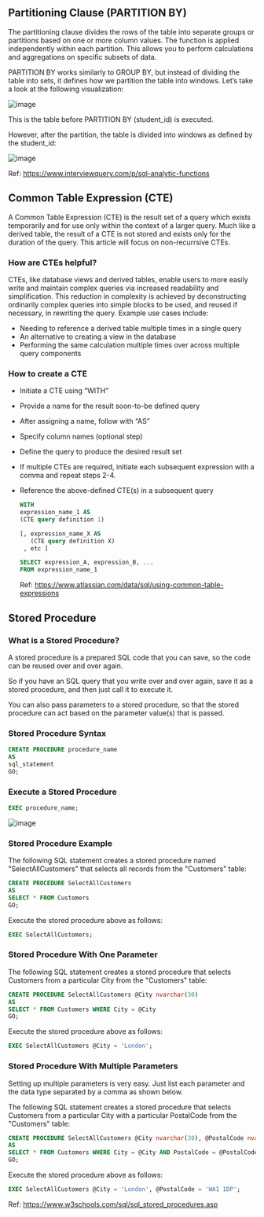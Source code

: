 ## Partitioning Clause (PARTITION BY)

The partitioning clause divides the rows of the table into separate groups or partitions based on one or more column values. The function is applied independently within each partition. This allows you to perform calculations and aggregations on specific subsets of data.

PARTITION BY works similarly to GROUP BY, but instead of dividing the table into sets, it defines how we partition the table into windows. Let’s take a look at the following visualization:

![image](https://github.com/maaz-ahmed-ansari/100-days-of-data-engineering/assets/70753689/778d2f15-6a7e-45c6-97fd-61d2046d4c1b)


This is the table before PARTITION BY (student_id) is executed.

However, after the partition, the table is divided into windows as defined by the student_id:

![image](https://github.com/maaz-ahmed-ansari/100-days-of-data-engineering/assets/70753689/f6d4086d-2946-4feb-9a01-89a5084ac8a7)

Ref: https://www.interviewquery.com/p/sql-analytic-functions 

## Common Table Expression (CTE)

A Common Table Expression (CTE) is the result set of a query which exists temporarily and for use only within the context of a larger query. Much like a derived table, the result of a CTE is not stored and exists only for the duration of the query. This article will focus on non-recurrsive CTEs.

### How are CTEs helpful?

CTEs, like database views and derived tables, enable users to more easily write and maintain complex queries via increased readability and simplification. This reduction in complexity is achieved by deconstructing ordinarily complex queries into simple blocks to be used, and reused if necessary, in rewriting the query. Example use cases include:

- Needing to reference a derived table multiple times in a single query
- An alternative to creating a view in the database
- Performing the same calculation multiple times over across multiple query components

### How to create a CTE

- Initiate a CTE using “WITH”
- Provide a name for the result soon-to-be defined query
- After assigning a name, follow with “AS”
- Specify column names (optional step)
- Define the query to produce the desired result set
- If multiple CTEs are required, initiate each subsequent expression with a comma and repeat steps 2-4.
- Reference the above-defined CTE(s) in a subsequent query

  ```sql
  WITH
  expression_name_1 AS
  (CTE query definition 1)
  
  [, expression_name_X AS
     (CTE query definition X)
   , etc ]
  
  SELECT expression_A, expression_B, ...
  FROM expression_name_1
  ```

  Ref: https://www.atlassian.com/data/sql/using-common-table-expressions


## Stored Procedure

### What is a Stored Procedure?

A stored procedure is a prepared SQL code that you can save, so the code can be reused over and over again.

So if you have an SQL query that you write over and over again, save it as a stored procedure, and then just call it to execute it.

You can also pass parameters to a stored procedure, so that the stored procedure can act based on the parameter value(s) that is passed.

### Stored Procedure Syntax

```sql
CREATE PROCEDURE procedure_name
AS
sql_statement
GO;
```

### Execute a Stored Procedure

```sql
EXEC procedure_name;
```

![image](https://github.com/maaz-ahmed-ansari/100-days-of-data-engineering/assets/70753689/2cf54663-aff6-422c-8ea6-ddc966d6e0b8)

### Stored Procedure Example

The following SQL statement creates a stored procedure named "SelectAllCustomers" that selects all records from the "Customers" table:

```sql
CREATE PROCEDURE SelectAllCustomers
AS
SELECT * FROM Customers
GO;
```

Execute the stored procedure above as follows:

```sql
EXEC SelectAllCustomers;
```

### Stored Procedure With One Parameter

The following SQL statement creates a stored procedure that selects Customers from a particular City from the "Customers" table:

```sql
CREATE PROCEDURE SelectAllCustomers @City nvarchar(30)
AS
SELECT * FROM Customers WHERE City = @City
GO;
```

Execute the stored procedure above as follows:

```sql
EXEC SelectAllCustomers @City = 'London';
```

### Stored Procedure With Multiple Parameters

Setting up multiple parameters is very easy. Just list each parameter and the data type separated by a comma as shown below.

The following SQL statement creates a stored procedure that selects Customers from a particular City with a particular PostalCode from the "Customers" table:

```sql
CREATE PROCEDURE SelectAllCustomers @City nvarchar(30), @PostalCode nvarchar(10)
AS
SELECT * FROM Customers WHERE City = @City AND PostalCode = @PostalCode
GO;
```

Execute the stored procedure above as follows:

```sql
EXEC SelectAllCustomers @City = 'London', @PostalCode = 'WA1 1DP';
```

Ref: https://www.w3schools.com/sql/sql_stored_procedures.asp 

